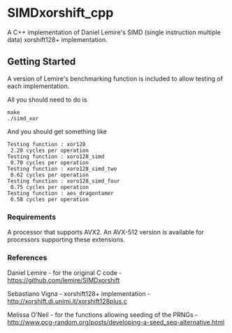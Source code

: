 # SIMDxorshift_cpp

A C++ implementation of Daniel Lemire's SIMD (single instruction multiple data) xorshift128+ implementation.

## Getting Started

A version of Lemire's benchmarking function is included to allow testing of each implementation.

All you should need to do is

```
make
./simd_xor
```

And you should get something like

```
Testing function : xor128
 2.28 cycles per operation
Testing function : xoro128_simd
 0.70 cycles per operation
Testing function : xoro128_simd_two
 0.62 cycles per operation
Testing function : xoro128_simd_four
 0.75 cycles per operation
Testing function : aes_dragontamer
 0.58 cycles per operation
```

### Requirements

A processor that supports AVX2. An AVX-512 version is available for processors supporting these extensions.

### References

Daniel Lemire - for the original C code - https://github.com/lemire/SIMDxorshift

Sebastiano Vigna - xorshift128+ implementation - http://xorshift.di.unimi.it/xorshift128plus.c

Melissa O'Neil - for the functions allowing seeding of the PRNGs - http://www.pcg-random.org/posts/developing-a-seed_seq-alternative.html



